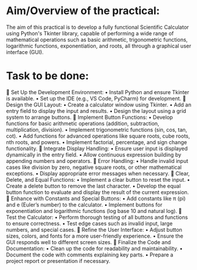 # Aim/Overview of the practical: 
The aim of this practical is to develop a fully functional Scientific Calculator using Python's Tkinter library, capable of performing a wide range of mathematical operations such as basic arithmetic, trigonometric functions, logarithmic functions, exponentiation, and roots, all through a graphical user interface (GUI).
# Task to be done:
	Set Up the Development Environment:
•	Install Python and ensure Tkinter is available.
•	Set up the IDE (e.g., VS Code, PyCharm) for development.
	Design the GUI Layout:
•	Create a calculator window using Tkinter.
•	Add an entry field to display the input and results.
•	Design the layout using a grid system to arrange buttons.
	Implement Button Functions:
•	Develop functions for basic arithmetic operations (addition, subtraction, multiplication, division).
•	Implement trigonometric functions (sin, cos, tan, cot).
•	Add functions for advanced operations like square roots, cube roots, nth roots, and powers.
•	Implement factorial, percentage, and sign change functionality.
	Integrate Display Handling:
•	Ensure user input is displayed dynamically in the entry field.
•	Allow continuous expression building by appending numbers and operators.
	Error Handling:
•	Handle invalid input cases like division by zero, negative square roots, or other mathematical exceptions.
•	Display appropriate error messages when necessary.
	Clear, Delete, and Equal Functions:
•	Implement a clear button to reset the input.
•	Create a delete button to remove the last character.
•	Develop the equal button function to evaluate and display the result of the current expression.
	Enhance with Constants and Special Buttons:
•	Add constants like π (pi) and e (Euler’s number) to the calculator.
•	Implement buttons for exponentiation and logarithmic functions (log base 10 and natural log).
	Test the Calculator:
•	Perform thorough testing of all buttons and functions to ensure correctness.
•	Test edge cases such as invalid input, large numbers, and special cases.
	Refine the User Interface:
•	Adjust button sizes, colors, and fonts for a more user-friendly experience.
•	Ensure the GUI responds well to different screen sizes.
	Finalize the Code and Documentation:
•	Clean up the code for readability and maintainability.
•	Document the code with comments explaining key parts.
•	Prepare a project report or presentation if necessary.

